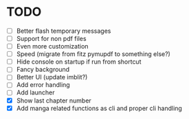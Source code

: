 # TODO

- [ ] Better flash temporary messages
- [ ] Support for non pdf files
- [ ] Even more customization
- [ ] Speed (migrate from fitz pymupdf to something else?)
- [ ] Hide console on startup if run from shortcut
- [ ] Fancy background
- [ ] Better UI (update imblit?)
- [ ] Add error handling
- [ ] Add launcher
- [x] Show last chapter number
- [x] Add manga related functions as cli and proper cli handling
